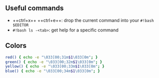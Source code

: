 ## Useful commands

- ++ctrl+x++ ++ctrl+e++: drop the current command into your `#!bash $EDITOR`
- `#!bash ls -<tab>`: get help for a specific command

## Colors

```bash
red() { echo -e "\033[00;31m$1\033[0m"; }
green() { echo -e "\033[00;32m$1\033[0m"; }
yellow() { echo -e "\033[00;33m$1\033[0m"; }
blue() { echo -e "\033[00;34m$1\033[0m"; }
```
